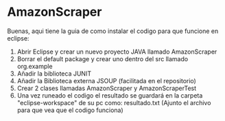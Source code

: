# AmazonScraper

Buenas, aqui tiene la guia de como instalar el codigo para que funcione en eclipse:

1. Abrir Eclipse y crear un nuevo proyecto JAVA llamado AmazonScraper
2. Borrar el default package y crear uno dentro del src llamado org.example
3. Añadir la biblioteca JUNIT
4. Añadir la Biblioteca externa JSOUP (facilitada en el repositorio)
5. Crear 2 clases llamadas AmazonScraper y AmazonScraperTest
6. Una vez runeado el codigo el resultado se guardará en la carpeta "eclipse-workspace" de su pc como: resultado.txt (Ajunto el archivo para que vea que el codigo funciona)
